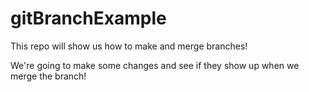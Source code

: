# gitBranchExample
This repo will show us how to make and merge branches!

We're going to make some changes and see if they show up when we merge the branch!